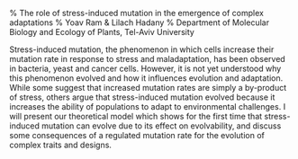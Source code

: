 % The role of stress-induced mutation in the emergence of complex adaptations
% Yoav Ram & Lilach Hadany
% Department of Molecular Biology and Ecology of Plants, Tel-Aviv University

Stress-induced mutation, the phenomenon in which cells increase their mutation rate in response to stress and maladaptation, has been observed in bacteria, yeast and cancer cells. However, it is not yet understood why this phenomenon evolved and how it influences evolution and adaptation. While some suggest that increased mutation rates are simply a by-product of stress, others argue that stress-induced mutation evolved because it increases the ability of populations to adapt to environmental challenges. I will present our theoretical model which shows for the first time that stress-induced mutation can evolve due to its effect on evolvability, and discuss some consequences of a regulated mutation rate for the evolution of complex traits and designs.
